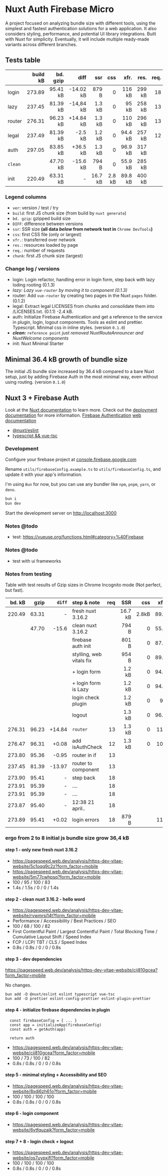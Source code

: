 # Nuxt Auth Firebase Micro

A project focused on analyzing bundle size with different tools, using the simplest and fastest authentication solutions for a web application. It also considers styling, performance, and potential UI library integrations. Built with Nuxt for simplicity. Eventually, it will include multiple ready-made variants across different branches.

## Tests table

|         | build kB | bd. gzip |      diff |     ssr |    css |    xfr. |   res. | req. |   chunk |
| :------ | -------: | -------: | --------: | ------: | -----: | ------: | -----: | ---: | ------: |
| login   |   273.89 | 95.41 kB | -14.02 kB |   879 B |      0 |  116 kB | 299 kB |   18 | 95.6 kB |
| lazy    |   237.45 | 81.39 kB | -14,84 kB |  1.3 kB |      0 |   95 kB | 258 kB |   13 | 81.6 kB |
| router  |   276.31 | 96.23 kB | +14.84 kB |  1.3 kB |      0 |  110 kB | 296 kB |   13 | 96.5 kB |
| legal   |   237.49 | 81.39 kB |   -2.5 kB |  1.2 kB |      0 | 94.4 kB | 257 kB |   12 | 81.6 kB |
| auth    |   297.05 | 83.85 kB |  +36.5 kB |  1.3 kB |      0 | 96.9 kB | 317 kB |      | 84.2 kB |
| `clean` |          | 47.70 kB |  -15.6 kB |   794 B |      0 | 55.9 kB | 285 kB |      | 47.7 kB |
| init    |   220.49 | 63.31 kB |         - | 16.7 kB | 2.8 kB | 89.8 kB | 400 kB |      | 63.3 kB |

### Legend columns

- `ver`: version / test / try
- `build`: first JS chunk size (from build by `nuxt generate`)
- `bd. gzip`: gzipped build size
- `DIFF`: difference between versions
- `ssr`: SSR size **(all data _below_ from network test in** `Chrome DevTools`**)**
- `css`: first CSS file (only or largest)
- `xfr.`: transferred over network
- `res.`: resources loaded by page
- `req.`: number of requests
- `chunk`: first JS chunk size (largest)

### Change log / versions

- login: Login refactor, handling error in login form, step back with lazy loding rooting (0.1.3)
- _lazy: Lazy `vue-router` by moving it to component (0.1.3)_
- router: Add `vue-router` by creating two pages in the Nuxt `pages` folder. (0.1.2)
- legal: Extract legal LICENSES from chunks and consolidate them into /LICENSES.txt. (0.1.1) -2.4 kB.
- auth: Initialize Firebase Authentication and get a reference to the service in plugin, login, logout components. Tools as eslint and prettier. Typescript. Minimal css in inline styles. (version `0.1.0`)
- **_clean:_** `reference point` _just removed NuxtRouteAnnouncer and NuxtWelcome components_
- init: Nuxt Minimal Starter

## Minimal 36.4 kB growth of bundle size

The initial JS bundle size increased by 36.4 kB compared to a bare Nuxt setup, just by adding Firebase Auth in the most minimal way, even without using routing. (version `0.1.0`)

## Nuxt 3 + Firebase Auth

Look at the [Nuxt documentation](https://nuxt.com/docs/getting-started/introduction) to learn more.
Check out the [deployment documentation](https://nuxt.com/docs/getting-started/deployment) for more information.
[Firebase Authentication](https://firebase.google.com/docs/auth) [web documentation](https://firebase.google.com/docs/auth/web/start)

- [@nuxt/eslint](https://eslint.nuxt.com/packages/module)
- [typescript && vue-tsc](https://nuxt.com/docs/guide/concepts/typescript)

### Development

Configure your firebase project at [console.firebase.google.com](https://console.firebase.google.com)

Rename `utils/firebaseConfig.example.ts` to `utils/firebaseConfig.ts`, and update it with your app's information.

I'm using `Bun` for now, but you can use any bundler like `npm`, `pnpm`, `yarn`, or `deno`.

```bash
bun i
bun dev
```

Start the development server on [http://localhost:3000](http://localhost:3000)

### Notes @todo

- test: https://vueuse.org/functions.html#category=%40Firebase

### Notes @todo

- test with ui frameworks

### Notes from testing

Table with test results of Gzip sizes in Chrome Incognito mode (Not perfect, but fast).

| bd. kB |  gzip | `diff` | step & note              | req |     SSR |   css | xfr. | res. |
| -----: | ----: | -----: | :----------------------- | --: | ------: | ----: | ---: | ---: |
| 220.49 | 63.31 |      - | fresh nuxt 3.16.2        |     | 16.7 kB | 2.8kB | 89.8 |  400 |
|        | 47.70 |  -15.6 | clean nuxt 3.16.2        |     |   794 B |     0 | 55.9 |  130 |
|        |       |        | firebase auth init       |     |   801 B |     0 | 87.6 |  285 |
|        |       |        | stylling, web vitals fix |     |   954 B |     0 | 89.4 |  296 |
|        |       |        | + login form             |     |  1.2 kB |     0 | 94.3 |  315 |
|        |       |        | + login form is Lazy     |     |  1.2 kB |     0 | 94.9 |  315 |
|        |       |        | login check plugin       |     |  1.2 kB |     0 |   96 |  316 |
|        |       |        | logout                   |     |  1.3 kB |     0 | 96.9 |  317 |
| 276.31 | 96.23 | +14.84 | `router`                 |  13 |  1.3 kB |     0 |  110 |  296 |
| 276.47 | 96.31 |  +0.08 | add isAuthCheck          |  12 |  1.3 kB |     0 |  109 |  296 |
| 273.80 | 95.36 |  -0.95 | router in if             |  13 |         |       |      |      |
| 237.45 | 81.39 | -13.97 | router to component      |  13 |         |       |      |      |
| 273.90 | 95.41 |      - | step back                |  18 |         |       |      |      |
| 273.91 | 95.39 |      - | ....                     |  18 |         |       |      |      |
| 273.91 | 95.39 |      - | ....                     |  18 |         |       |      |      |
| 273.87 | 95.40 |      - | 12:38 21 april..         |  18 |         |       |      |      |
| 273.89 | 95.41 |  +0.02 | login errors             |  18 |   879 B |       |  116 |  299 |

### ergo from 2 to 8 initial js bundle size grow 36,4 kB

#### step 1 - only new fresh nuxt 3.16.2

- https://pagespeed.web.dev/analysis/https-dev-vitae-website/5c1oqq9c2z?form_factor=mobile
- https://pagespeed.web.dev/analysis/https-dev-vitae-website/5m77cwhpsq?form_factor=mobile
- 100 / 95 / 100 / 83
- 1.4s / 1.5s / 0 / 0 / 1.4s

#### step 2 - clean nuxt 3.16.2 - hello word

- https://pagespeed.web.dev/analysis/https-dev-vitae-website/rvwmrsi14t?form_factor=mobile
- Performance / Accessibility / Best Practices / SEO
- 100 / 68 / 100 / 82
- First Contentful Paint / Largest Contentful Paint / Total Blocking Time / Cumulative Layout Shift / Speed Index
- FCP / LCP/ TBT / CLS / Speed Index
- 0.8s / 0.8s / 0 / 0 / 0.8s

#### step 3 - dev dependencies

https://pagespeed.web.dev/analysis/https-dev-vitae-website/cij810gcea?form_factor=mobile

No changes.

```
bun add -D @nuxt/eslint eslint typescript vue-tsc
bun add -D prettier eslint-config-prettier eslint-plugin-prettier
```

#### step 4 - initialize firebase dependencies in plugin

```
  const firebaseConfig = { ... }
  const app = initializeApp(firebaseConfig)
  const auth = getAuth(app)

  return auth
```

- https://pagespeed.web.dev/analysis/https-dev-vitae-website/cij810gcea?form_factor=mobile
- 100 / 73 / 100 / 82
- 0.8s / 0.8s / 0 / 0 / 0.8s

#### step 5 - minimal styling + Accessibility and SEO

- https://pagespeed.web.dev/analysis/https-dev-vitae-website/8xdi6zh61o?form_factor=mobile
- 100 / 100 / 100 / 100
- 0.8s / 0.8s / 0 / 0 / 0.8s

#### step 6 - login component

- https://pagespeed.web.dev/analysis/https-dev-vitae-website/6vtfquzajk?form_factor=mobile

#### step 7 + 8 - login check + logout

- https://pagespeed.web.dev/analysis/https-dev-vitae-website/os7uypxifl?form_factor=mobile
- 100 / 100 / 100 / 100
- 0.8s / 0.8s / 0 / 0 / 0.8s
